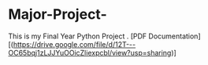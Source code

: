 # Major-Project-
This is my Final Year Python Project .
[PDF Documentation][(https://drive.google.com/file/d/12T---OC65bqj1zLJJYuOOicZliexpcbl/view?usp=sharing)]
